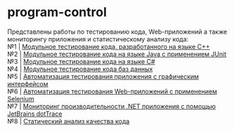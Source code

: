 # program-control
Представлены работы по тестированию кода, Web-приложений а также мониторингу приложения и статистическому анализу кода:  
№1 | [Модульное тестирование кода, разработанного на языке C++](https://github.com/AlexaRost/program-control/tree/main/Microsoft%20C%2B%2B%20Unit%20Test%20Framework)    
№2 | [Модульное тестирование кода на языке Java с применением JUnit](https://github.com/AlexaRost/program-control/tree/main/JUnit)    
№3 | [Модульное тестирование кода на языке C#](https://github.com/AlexaRost/program-control/tree/main/MSUnit)    
№4 | [Модульное тестирование кода баз данных](https://github.com/AlexaRost/program-control/tree/main/%D0%A2%D0%B5%D1%81%D1%82%D0%B8%D1%80%D0%BE%D0%B2%D0%B0%D0%BD%D0%B8%D0%B5%20%D0%91%D0%94)    
№5 | [Автоматизация тестирования приложения с графическим интерфейсом](https://github.com/AlexaRost/program-control/tree/main/Coded%20UI%20Test)    
№6 | [Автоматизация тестирования Web-приложений с применением Selenium](https://github.com/AlexaRost/program-control/tree/main/Selenium)    
№7 | [Мониторинг производительности .NET приложения с помощью JetBrains dotTrace](https://github.com/AlexaRost/program-control/tree/main/JetBrains%20dotTrace)    
№8 | [Статический анализ качества кода](https://github.com/AlexaRost/program-control/tree/main/Cppcheck)    
